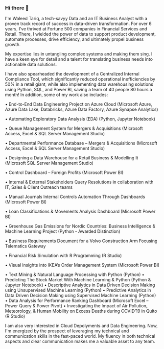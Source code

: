 ### Hi there 👋

<!--
**Waleed-T/Waleed-T** is a ✨ _special_ ✨ repository because its `README.md` (this file) appears on your GitHub profile.

Here are some ideas to get you started:

- 🔭 I’m currently working on ...
- 🌱 I’m currently learning ...
- 👯 I’m looking to collaborate on ...
- 🤔 I’m looking for help with ...
- 💬 Ask me about ...
- 📫 How to reach me: ...
- 😄 Pronouns: ...
- ⚡ Fun fact: ...
-->


I'm Waleed Tariq, a tech-savyy Data and an IT Business Analyst with a proven track record of success in data-driven transformation.  For over 6 years, I've thrived at Fortune 500 companies in Financial Services and Retail.  There, I wielded the power of data to support product development, automate processes, drive efficiency, and ultimately propel business growth.

My expertise lies in untangling complex systems and making them sing.  I have a keen eye for detail and a talent for translating business needs into actionable data solutions.

I have also spearheaded the development of a Centralized Internal Compliance Tool, which significantly reduced operational inefficiencies by 50% in a retail giant, while also implementing data warehousing solutions using Python, SQL, and Power BI, saving a team of 40 people 80 hours a month! In addition, some of my work also includes:

•	End-to-End Data Engineering Project on Azure Cloud (Microsoft Azure, Azure Data Lake, Databricks, Azure Data Factory, Azure Synapse Analytics)

•	Automating Exploratory Data Analysis (EDA) (Python, Jupyter Notebook)

•	Queue Management System for Mergers & Acquisitions (Microsoft Access, Excel & SQL Server Management Studio)

•	Departmental Performance Database – Mergers & Acquisitions (Microsoft Access, Excel & SQL Server Management Studio)

•	Designing a Data Warehouse for a Retail Business & Modelling It (Microsoft SQL Server Management Studio)

•	Control Dashboard – Foreign Profits (Microsoft Power BI)

•	Internal & External Stakeholders Query Resolutions in collaboration with IT, Sales & Client Outreach teams

•	Manual Journals Internal Controls Automation Through Dashboards (Microsoft Power BI)

•	Loan Classifications & Movements Analysis Dashboard (Microsoft Power BI)

•	Greenhouse Gas Emissions for Nordic Countries: Business Intelligence & Machine Learning Project (Python - Awarded Distinction)

•	Business Requirements Document for a Volvo Construction Arm Focusing Telematics Gateway

•	Financial Risk Simulation with R Programming (R Studio)

•	Visual Insights into IKEA’s Order Management System (Microsoft Power BI)

•	Text Mining & Natural Language Processing with Python (Python)
•	Predicting The Stock Market With Machine Learning & Python (Python & Jupyter Notebook)
•	Descriptive Analytics in Data Driven Decision Making using Unsupervised Machine Learning (Python)
•	Predictive Analytics in Data Driven Decision Making using Supervised Machine Learning (Python)
•	Data Analysis for Performance Ranking Dashboard (Microsoft Excel – Power Query & Power Pivot)
•	Investigating the Impact of Air Pollution, Meteorology, & Human Mobility on Excess Deaths during COVID’19 in Quito (R Studio)

I am also very interested in Cloud Depolyments and Data Engineering. Now, I'm energized by the prospect of leveraging my technical and communication skills in the fast-paced world. My fluency in both technical aspects and clear communication makes me a valuable asset to any team.
